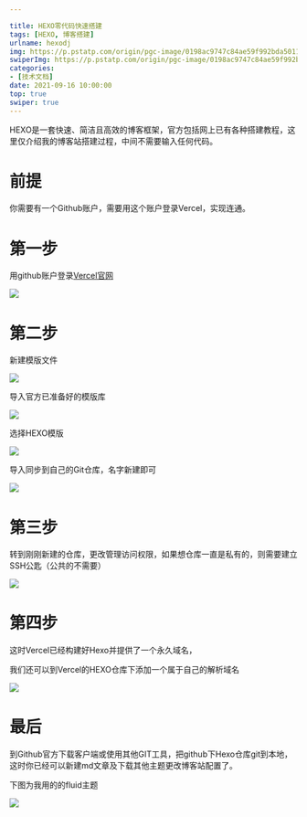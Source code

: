 ```yaml
---

title: HEXO零代码快速搭建
tags: [HEXO, 博客搭建]
urlname: hexodj
img: https://p.pstatp.com/origin/pgc-image/0198ac9747c84ae59f992bda50118bbc
swiperImg: https://p.pstatp.com/origin/pgc-image/0198ac9747c84ae59f992bda50118bbc
categories:
- [技术文档]
date: 2021-09-16 10:00:00
top: true
swiper: true
---
```


HEXO是一套快速、简洁且高效的博客框架，官方包括网上已有各种搭建教程，这里仅介绍我的博客站搭建过程，中间不需要输入任何代码。

# 前提

你需要有一个Github账户，需要用这个账户登录Vercel，实现连通。

# 第一步

用github账户登录[Vercel官网](https://vercel.com/)

![](https://p.pstatp.com/origin/pgc-image/a164e6197cfd485b8d01f28c95749649)

# 第二步

新建模版文件

![](https://p.pstatp.com/origin/pgc-image/41de82c6488644108277814460d394bb)

导入官方已准备好的模版库

![](https://p.pstatp.com/origin/pgc-image/4d7ea6d607074d05a790576244e09826)

选择HEXO模版

![](https://p.pstatp.com/origin/pgc-image/d8941bfd99134596b142c874aaca1e0d)

导入同步到自己的Git仓库，名字新建即可

![](https://p.pstatp.com/origin/pgc-image/1d2760f683624f63b21b64622e14d847)

# 第三步

转到刚刚新建的仓库，更改管理访问权限，如果想仓库一直是私有的，则需要建立SSH公匙（公共的不需要）

![](https://p.pstatp.com/origin/pgc-image/212e5577754347c48e7b23fb536c51ad)

# 第四步

这时Vercel已经构建好Hexo并提供了一个永久域名，

我们还可以到Vercel的HEXO仓库下添加一个属于自己的解析域名

![](https://p.pstatp.com/origin/pgc-image/dcf196e778814fcba83ff7003dad1306)

# 最后

到Github官方下载客户端或使用其他GIT工具，把github下Hexo仓库git到本地，这时你已经可以新建md文章及下载其他主题更改博客站配置了。

下图为我用的的fluid主题

![](https://p.pstatp.com/origin/pgc-image/55eae005deed4c5ca3d746f5eb547017)